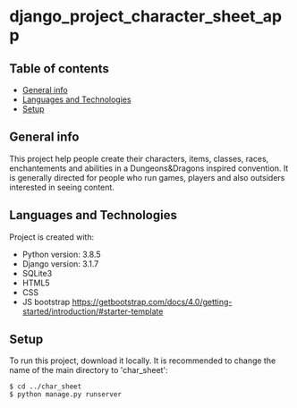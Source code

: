 # django_project_character_sheet_app

## Table of contents
* [General info](#general-info)
* [Languages and Technologies](#languages-and-technologies)
* [Setup](#setup)

## General info
This project help people create their characters, items, classes, races, enchantements and abilities in a Dungeons&Dragons inspired convention. 
It is generally directed for people who run games, players and also outsiders interested in seeing content. 
	
## Languages and Technologies
Project is created with:
* Python version: 3.8.5
* Django version: 3.1.7
* SQLite3
* HTML5
* CSS 
* JS bootstrap https://getbootstrap.com/docs/4.0/getting-started/introduction/#starter-template
	
## Setup
To run this project, download it locally. It is recommended to change the name of the main directory to 'char_sheet':

```
$ cd ../char_sheet
$ python manage.py runserver
```

